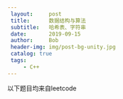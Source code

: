 ```yaml
---
 layout:     post
 title:      数据结构与算法
 subtitle:   哈希表、字符串
 date:       2019-09-15
 author:     Bob
 header-img: img/post-bg-unity.jpg
 catalog: true
 tags:
     - C++
---
```


以下题目均来自leetcode

